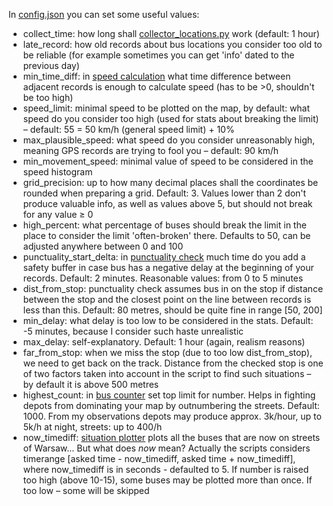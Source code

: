 In [config.json](config.json) you can set some useful values:
- collect_time: how long shall [collector_locations.py](collector_locations.py) work (default: 1 hour)
- late_record: how old records about bus locations you consider too old to be reliable (for example sometimes you can get 'info' dated to the previous day)
- min_time_diff: in [speed calculation](analiser_speed.py) what time difference between adjacent records is enough to calculate speed (has to be >0, shouldn't be too high)
- speed_limit: minimal speed to be plotted on the map, by default: what speed do you consider too high (used for stats about breaking the limit)
– default: 55 = 50 km/h (general speed limit) + 10%
- max_plausible_speed: what speed do you consider unreasonably high, meaning GPS records are trying to fool you – default: 90 km/h
- min_movement_speed: minimal value of speed to be considered in the speed histogram
- grid_precision: up to how many decimal places shall the coordinates be rounded when preparing a grid.
Default: 3. Values lower than 2 don't produce valuable info, as well as values above 5, but should not
break for any value ≥ 0
- high_percent: what percentage of buses should break the limit in the place to consider the limit 'often-broken' there.
Defaults to 50, can be adjusted anywhere between 0 and 100
- punctuality_start_delta: in [punctuality check](analiser_time.py) much time do you add a safety buffer in case bus has a negative delay at the beginning of your records.
Default: 2 minutes. Reasonable values: from 0 to 5 minutes
- dist_from_stop: punctuality check assumes bus in on the stop if distance between the stop and the closest point
on the line between records is less than this. Default: 80 metres, should be quite fine in range [50, 200]
- min_delay: what delay is too low to be considered in the stats. Default: -5 minutes, because I consider such haste unrealistic
- max_delay: self-explanatory. Default: 1 hour (again, realism reasons)
- far_from_stop: when we miss the stop (due to too low dist_from_stop), we need to get back on the track. 
Distance from the checked stop is one of two factors taken into account in the script to find such situations – by default it is above 500 metres
- highest_count: in [bus counter](analiser_count.py) set top limit for number. Helps in fighting depots
from dominating your map by outnumbering the streets. Default: 1000.
From my observations depots may produce approx. 3k/hour, up to 5k/h at night, streets: up to 400/h
- now_timediff: [situation plotter](analiser_moment.py) plots all the buses that are now on streets of Warsaw... But what does _now_ mean?
Actually the scripts considers timerange [asked time - now_timediff, asked time + now_timediff], where now_timediff is in seconds - defaulted to 5.
If number is raised too high (above 10-15), some buses may be plotted more than once. If too low – some will be skipped